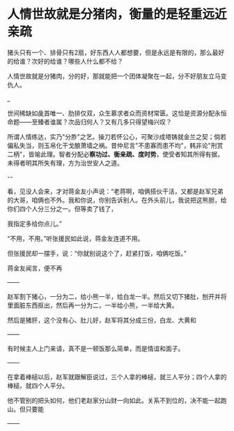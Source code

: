 # 人情世故就是分猪肉，衡量的是轻重远近亲疏

猪头只有一个、排骨只有2扇，好东西人人都想要，但是永远是有限的，那么最好的给谁？次好的给谁？哪些人什么都不给？

人情世故就是分猪肉，分的好，那就能把一个团体凝聚在一起，分不好朋友立马变仇人。

_

世间稀缺如彘首唯一、肋排仅双，众生慕求者众而资材常匮。这恰是资源分配永恒命题——至臻者谁属？次品归何人？又有几多只得望梅兴叹？

所谓人情练达，实乃"分胙"之艺。操刀若怀公心，可聚沙成塔铸就金兰之契；倘若偏私失当，则玉帛化干戈酿萧墙之祸。昔仲尼言"不患寡而患不均"，韩非论"刑赏二柄"，皆喻此理。智者分配必**察功过、衡亲疏、度时势**，使受者知其所得有据，未得者明其所失有理，方为治世安人之道。

--

看，见没人会来，才对蒋金友小声说：“老蒋啊，咱俩搭伙干活，又都是赵军兄弟的大哥，咱俩也不外。我和你说，你别告诉别人。在外头前儿，我说把这熊胆，给你们四个人分三分之一。但等卖了钱了，

我指定多给你点儿。”

“不用，不用。”听张援民如此说，蒋金友连道不用。

但张援民却一摆手，说：“你就别说这个了，赶紧打饭，咱俩吃饭。”

蒋金友闻言，便不再

——

赵军割下猪心，一分为二，给小熊一半，给白龙一半。然后又切下猪肚，刨开并将里面脏东西抠出，然后再一分为二，一半给小熊，一半给大黄。

然后是猪肝，这个没有心、肚儿好，赵军将其分成三份，白龙、大黄和

——

有时候主人上门来请，真不是一顿饭那么简单，而是情谊和面子。

——

在拿着棒槌以后，赵军就跟解臣说过，三个人拿的棒槌，就三人平分；四个人拿的棒槌，就四个人平分。

他不管别的把头如何，他们老赵家分山财一向如此。关系不到位的，决不能一起跑山。但只要能

——

